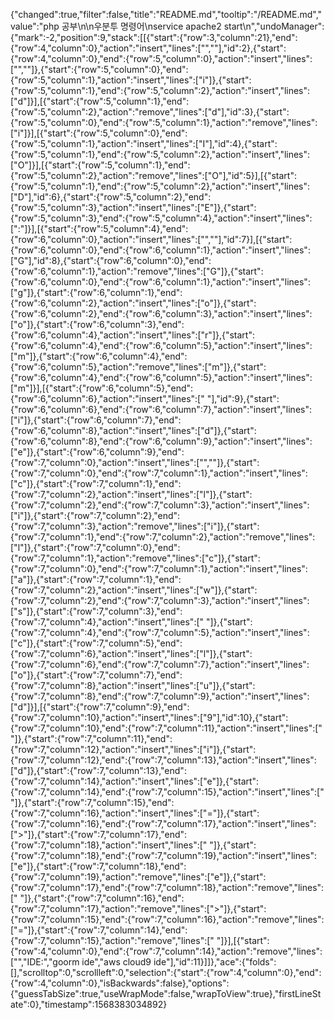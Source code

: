 {"changed":true,"filter":false,"title":"README.md","tooltip":"/README.md","value":"php 공부\n\n우분투 명령어\nservice apache2 start\n","undoManager":{"mark":-2,"position":9,"stack":[[{"start":{"row":3,"column":21},"end":{"row":4,"column":0},"action":"insert","lines":["",""],"id":2},{"start":{"row":4,"column":0},"end":{"row":5,"column":0},"action":"insert","lines":["",""]},{"start":{"row":5,"column":0},"end":{"row":5,"column":1},"action":"insert","lines":["i"]},{"start":{"row":5,"column":1},"end":{"row":5,"column":2},"action":"insert","lines":["d"]}],[{"start":{"row":5,"column":1},"end":{"row":5,"column":2},"action":"remove","lines":["d"],"id":3},{"start":{"row":5,"column":0},"end":{"row":5,"column":1},"action":"remove","lines":["i"]}],[{"start":{"row":5,"column":0},"end":{"row":5,"column":1},"action":"insert","lines":["I"],"id":4},{"start":{"row":5,"column":1},"end":{"row":5,"column":2},"action":"insert","lines":["O"]}],[{"start":{"row":5,"column":1},"end":{"row":5,"column":2},"action":"remove","lines":["O"],"id":5}],[{"start":{"row":5,"column":1},"end":{"row":5,"column":2},"action":"insert","lines":["D"],"id":6},{"start":{"row":5,"column":2},"end":{"row":5,"column":3},"action":"insert","lines":["E"]},{"start":{"row":5,"column":3},"end":{"row":5,"column":4},"action":"insert","lines":[":"]}],[{"start":{"row":5,"column":4},"end":{"row":6,"column":0},"action":"insert","lines":["",""],"id":7}],[{"start":{"row":6,"column":0},"end":{"row":6,"column":1},"action":"insert","lines":["G"],"id":8},{"start":{"row":6,"column":0},"end":{"row":6,"column":1},"action":"remove","lines":["G"]},{"start":{"row":6,"column":0},"end":{"row":6,"column":1},"action":"insert","lines":["g"]},{"start":{"row":6,"column":1},"end":{"row":6,"column":2},"action":"insert","lines":["o"]},{"start":{"row":6,"column":2},"end":{"row":6,"column":3},"action":"insert","lines":["o"]},{"start":{"row":6,"column":3},"end":{"row":6,"column":4},"action":"insert","lines":["r"]},{"start":{"row":6,"column":4},"end":{"row":6,"column":5},"action":"insert","lines":["m"]},{"start":{"row":6,"column":4},"end":{"row":6,"column":5},"action":"remove","lines":["m"]},{"start":{"row":6,"column":4},"end":{"row":6,"column":5},"action":"insert","lines":["m"]}],[{"start":{"row":6,"column":5},"end":{"row":6,"column":6},"action":"insert","lines":[" "],"id":9},{"start":{"row":6,"column":6},"end":{"row":6,"column":7},"action":"insert","lines":["i"]},{"start":{"row":6,"column":7},"end":{"row":6,"column":8},"action":"insert","lines":["d"]},{"start":{"row":6,"column":8},"end":{"row":6,"column":9},"action":"insert","lines":["e"]},{"start":{"row":6,"column":9},"end":{"row":7,"column":0},"action":"insert","lines":["",""]},{"start":{"row":7,"column":0},"end":{"row":7,"column":1},"action":"insert","lines":["c"]},{"start":{"row":7,"column":1},"end":{"row":7,"column":2},"action":"insert","lines":["l"]},{"start":{"row":7,"column":2},"end":{"row":7,"column":3},"action":"insert","lines":["i"]},{"start":{"row":7,"column":2},"end":{"row":7,"column":3},"action":"remove","lines":["i"]},{"start":{"row":7,"column":1},"end":{"row":7,"column":2},"action":"remove","lines":["l"]},{"start":{"row":7,"column":0},"end":{"row":7,"column":1},"action":"remove","lines":["c"]},{"start":{"row":7,"column":0},"end":{"row":7,"column":1},"action":"insert","lines":["a"]},{"start":{"row":7,"column":1},"end":{"row":7,"column":2},"action":"insert","lines":["w"]},{"start":{"row":7,"column":2},"end":{"row":7,"column":3},"action":"insert","lines":["s"]},{"start":{"row":7,"column":3},"end":{"row":7,"column":4},"action":"insert","lines":[" "]},{"start":{"row":7,"column":4},"end":{"row":7,"column":5},"action":"insert","lines":["c"]},{"start":{"row":7,"column":5},"end":{"row":7,"column":6},"action":"insert","lines":["l"]},{"start":{"row":7,"column":6},"end":{"row":7,"column":7},"action":"insert","lines":["o"]},{"start":{"row":7,"column":7},"end":{"row":7,"column":8},"action":"insert","lines":["u"]},{"start":{"row":7,"column":8},"end":{"row":7,"column":9},"action":"insert","lines":["d"]}],[{"start":{"row":7,"column":9},"end":{"row":7,"column":10},"action":"insert","lines":["9"],"id":10},{"start":{"row":7,"column":10},"end":{"row":7,"column":11},"action":"insert","lines":[" "]},{"start":{"row":7,"column":11},"end":{"row":7,"column":12},"action":"insert","lines":["i"]},{"start":{"row":7,"column":12},"end":{"row":7,"column":13},"action":"insert","lines":["d"]},{"start":{"row":7,"column":13},"end":{"row":7,"column":14},"action":"insert","lines":["e"]},{"start":{"row":7,"column":14},"end":{"row":7,"column":15},"action":"insert","lines":[" "]},{"start":{"row":7,"column":15},"end":{"row":7,"column":16},"action":"insert","lines":["="]},{"start":{"row":7,"column":16},"end":{"row":7,"column":17},"action":"insert","lines":[">"]},{"start":{"row":7,"column":17},"end":{"row":7,"column":18},"action":"insert","lines":[" "]},{"start":{"row":7,"column":18},"end":{"row":7,"column":19},"action":"insert","lines":["e"]},{"start":{"row":7,"column":18},"end":{"row":7,"column":19},"action":"remove","lines":["e"]},{"start":{"row":7,"column":17},"end":{"row":7,"column":18},"action":"remove","lines":[" "]},{"start":{"row":7,"column":16},"end":{"row":7,"column":17},"action":"remove","lines":[">"]},{"start":{"row":7,"column":15},"end":{"row":7,"column":16},"action":"remove","lines":["="]},{"start":{"row":7,"column":14},"end":{"row":7,"column":15},"action":"remove","lines":[" "]}],[{"start":{"row":4,"column":0},"end":{"row":7,"column":14},"action":"remove","lines":["","IDE:","goorm ide","aws cloud9 ide"],"id":11}]]},"ace":{"folds":[],"scrolltop":0,"scrollleft":0,"selection":{"start":{"row":4,"column":0},"end":{"row":4,"column":0},"isBackwards":false},"options":{"guessTabSize":true,"useWrapMode":false,"wrapToView":true},"firstLineState":0},"timestamp":1568383034892}